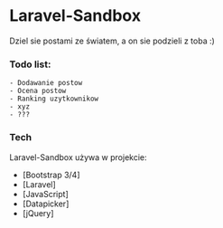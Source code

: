 # Laravel-Sandbox
   Dziel sie postami ze światem, a on sie podzieli z toba :)

### Todo list:
    - Dodawanie postow
    - Ocena postow
    - Ranking uzytkownikow
    - xyz
    - ???

### Tech

Laravel-Sandbox używa w projekcie:

* [Bootstrap 3/4]
* [Laravel] 
* [JavaScript]
* [Datapicker] 
* [jQuery]
